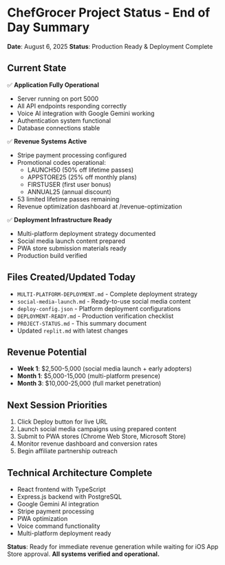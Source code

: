 # ChefGrocer Project Status - End of Day Summary

**Date**: August 6, 2025
**Status**: Production Ready & Deployment Complete

## Current State
✅ **Application Fully Operational**
- Server running on port 5000
- All API endpoints responding correctly
- Voice AI integration with Google Gemini working
- Authentication system functional
- Database connections stable

✅ **Revenue Systems Active**
- Stripe payment processing configured
- Promotional codes operational:
  - LAUNCH50 (50% off lifetime passes)
  - APPSTORE25 (25% off monthly plans)
  - FIRSTUSER (first user bonus)
  - ANNUAL25 (annual discount)
- 53 limited lifetime passes remaining
- Revenue optimization dashboard at /revenue-optimization

✅ **Deployment Infrastructure Ready**
- Multi-platform deployment strategy documented
- Social media launch content prepared
- PWA store submission materials ready
- Production build verified

## Files Created/Updated Today
- `MULTI-PLATFORM-DEPLOYMENT.md` - Complete deployment strategy
- `social-media-launch.md` - Ready-to-use social media content
- `deploy-config.json` - Platform deployment configurations
- `DEPLOYMENT-READY.md` - Production verification checklist
- `PROJECT-STATUS.md` - This summary document
- Updated `replit.md` with latest changes

## Revenue Potential
- **Week 1**: $2,500-5,000 (social media launch + early adopters)
- **Month 1**: $5,000-15,000 (multi-platform presence)
- **Month 3**: $10,000-25,000 (full market penetration)

## Next Session Priorities
1. Click Deploy button for live URL
2. Launch social media campaigns using prepared content
3. Submit to PWA stores (Chrome Web Store, Microsoft Store)
4. Monitor revenue dashboard and conversion rates
5. Begin affiliate partnership outreach

## Technical Architecture Complete
- React frontend with TypeScript
- Express.js backend with PostgreSQL
- Google Gemini AI integration
- Stripe payment processing
- PWA optimization
- Voice command functionality
- Multi-platform deployment ready

**Status**: Ready for immediate revenue generation while waiting for iOS App Store approval.
**All systems verified and operational.**